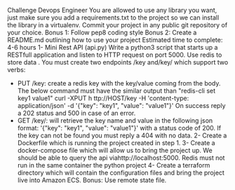  Challenge Devops Engineer
You are allowed to use any library you want, just make sure you add a requirements.txt to the project so we can install the library in a virtualenv.
Commit your project in any public git repository of your choice. Bonus 1:​ Follow pep8 coding style
Bonus 2: ​Create a README.md outlining how to use your project Estimated time to complete​: 4-6 hours
1- Mini Rest API (api.py)
Write a python3 script that starts up a RESTfull application and listen to HTTP request on port 5000. Use redis to store data .
You must create two endpoints ​/key ​and​ /key/<KEY>​ which support two verbs:
- PUT /key​: create a redis key with the key/value coming from the body.
The below command must have the similar output than ​"redis-cli set key1 value1" curl -XPUT h​ ttp://HOST/key​ -H 'content-type: application/json' -d '{"key": "key1", "value":
"value1"}'
On success reply a 202 status and 500 in case of an error.
- GET /key/<KEY>​: will retrieve the key name and value in the following json format: '{"key": "key1", "value": "value1"}' with a status code of 200. If the key can not be found you must reply a 404 with no data.
2- Create a Dockerfile which is running the project created in step 1.
3- Create a docker-compose file which will allow us to bring the project up. We should be able to query the api via ​http://localhost:5000​. Redis must not run in the same container the python project
4- Create a terraform directory which will contain the configuration files and bring the project live into Amazon ECS.
Bonus: Use remote state file.
    
